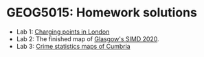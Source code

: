 # GEOG5015: Homework solutions


+ Lab 1: [Charging points in London](lab1/index.html)
+ Lab 2: The finished map of [Glasgow's SIMD 2020](lab2/simd_2020.html).
+ Lab 3: [Crime statistics maps of Cumbria](lab3/index.html) 
